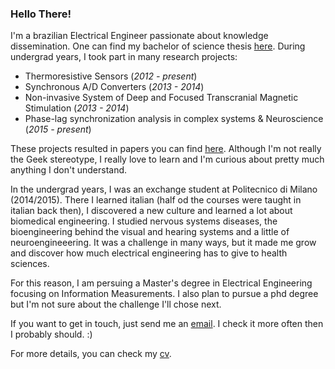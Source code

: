### Hello There!

I'm a brazilian Electrical Engineer passionate about knowledge dissemination. One can find my bachelor of science thesis [here](https://github.com/tenorio-vivianesgm/bsc-thesis).
During undergrad years, I took part in many research projects:
- Thermoresistive Sensors (_2012 - present_)
- Synchronous A/D Converters (_2013 - 2014_)
- Non-invasive System of Deep and Focused Transcranial Magnetic Stimulation (_2013 - 2014_)
- Phase-lag synchronization analysis in complex systems & Neuroscience (_2015 - present_)

These projects resulted in papers you can find [here](https://scholar.google.com/citations?user=ET9EBQYAAAAJ). Although I'm not really the Geek stereotype, I really love to learn and I'm curious about pretty much anything I don't understand.

In the undergrad years, I was an exchange student at Politecnico di Milano (2014/2015). There I learned italian (half od the courses were taught in italian back then), I discovered a new culture and learned a lot about biomedical engineering. I studied nervous systems diseases, the bioengineering behind the visual and hearing systems and a little of neuroengineeering. It was a challenge in many ways, but it made me grow and discover how much electrical engineering has to give to health sciences.


For this reason, I am persuing a Master's degree in Electrical Engineering focusing on Information Measurements. I also plan to pursue a phd degree but I'm not sure about the challenge I'll chose next.

If you want to get in touch, just send me an [email](mailto:tenorio.vivianesgm@gmail.com). I check it more often then I probably should. :)

For more details, you can check my [cv](https://tenorio-vivianesgm.github.io/Viviane-Tenorio/cv.md).
